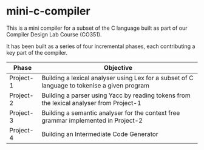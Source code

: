 # mini-c-compiler


This is a mini compiler for a subset of the C language built as part of our Compiler Design Lab Course (CO351).

It has been built as a series of four incremental phases, each contributing a key part of the compiler.

| Phase     | Objective                                                                                    |
|-----------|----------------------------------------------------------------------------------------------|
| Project-1 | Building a lexical analyser using Lex for a subset of C language to tokenise a given program |
| Project-2 | Building a parser using Yacc by reading tokens from the lexical analyser from Project-1      |
| Project-3 | Building a semantic analyser for the context free grammar implemented in Project-2           |
| Project-4 | Building an Intermediate Code Generator                                                      |

